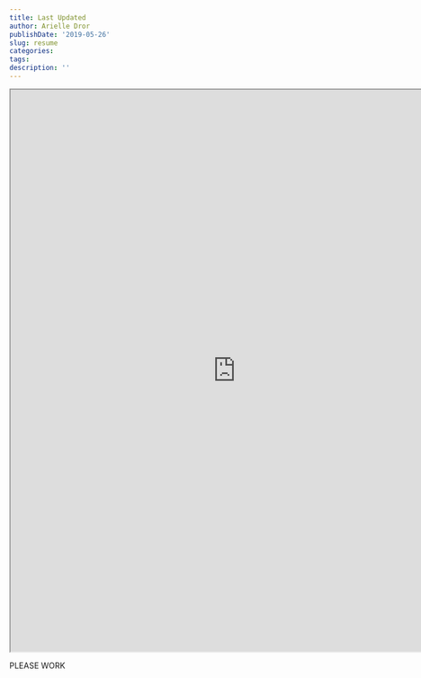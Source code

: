 ```yaml
---
title: Last Updated
author: Arielle Dror
publishDate: '2019-05-26'
slug: resume
categories:
tags:
description: ''
--- 
```


<iframe src="https://drive.google.com/file/d/1DW1yo7vZ20imqkqjzhBRTkwroD1-YasI/preview" width="800" height="1000blo"></iframe>

PLEASE WORK